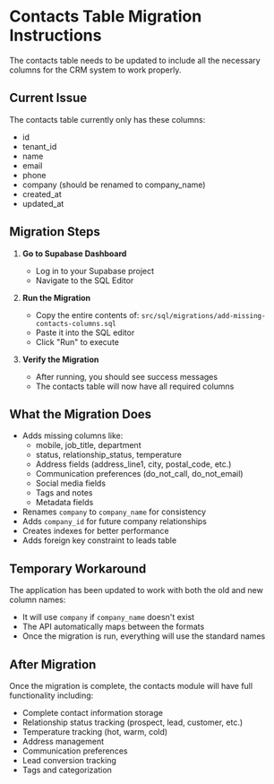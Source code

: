 # Contacts Table Migration Instructions

The contacts table needs to be updated to include all the necessary columns for the CRM system to work properly.

## Current Issue

The contacts table currently only has these columns:
- id
- tenant_id  
- name
- email
- phone
- company (should be renamed to company_name)
- created_at
- updated_at

## Migration Steps

1. **Go to Supabase Dashboard**
   - Log in to your Supabase project
   - Navigate to the SQL Editor

2. **Run the Migration**
   - Copy the entire contents of: `src/sql/migrations/add-missing-contacts-columns.sql`
   - Paste it into the SQL editor
   - Click "Run" to execute

3. **Verify the Migration**
   - After running, you should see success messages
   - The contacts table will now have all required columns

## What the Migration Does

- Adds missing columns like:
  - mobile, job_title, department
  - status, relationship_status, temperature
  - Address fields (address_line1, city, postal_code, etc.)
  - Communication preferences (do_not_call, do_not_email)
  - Social media fields
  - Tags and notes
  - Metadata fields
- Renames `company` to `company_name` for consistency
- Adds `company_id` for future company relationships
- Creates indexes for better performance
- Adds foreign key constraint to leads table

## Temporary Workaround

The application has been updated to work with both the old and new column names:
- It will use `company` if `company_name` doesn't exist
- The API automatically maps between the formats
- Once the migration is run, everything will use the standard names

## After Migration

Once the migration is complete, the contacts module will have full functionality including:
- Complete contact information storage
- Relationship status tracking (prospect, lead, customer, etc.)
- Temperature tracking (hot, warm, cold)
- Address management
- Communication preferences
- Lead conversion tracking
- Tags and categorization